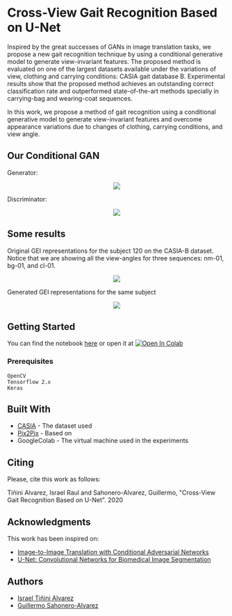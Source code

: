 # Cross-View Gait Recognition Based on U-Net

Inspired by the great successes of GANs in image translation tasks, we propose a new gait recognition technique by using a conditional generative model to generate view-invariant features. The proposed method is evaluated on one of the largest datasets available under the variations of view, clothing and carrying conditions: CASIA gait database B. Experimental results show that the proposed method achieves an outstanding correct classification rate and outperformed state-of-the-art methods specially in carrying-bag and wearing-coat sequences. 

In this work, we propose a method of gait recognition using a conditional generative model to generate view-invariant features and overcome appearance variations due to changes of clothing, carrying conditions, and view angle. 

## Our Conditional GAN
Generator:
<center><img src='https://gitlab.com/IsRaTiAl/gait/raw/master/Images/U-Gait2.svg'/></center>

Discriminator:
<center><img src='https://gitlab.com/IsRaTiAl/gait/raw/master/Images/Discriminator3.svg'/></center>


## Some results
Original GEI representations for the subject 120 on the CASIA-B dataset. Notice that we are showing all the view-angles for three sequences: nm-01, bg-01, and cl-01.
<figure>
<center>
<img src='https://gitlab.com/IsRaTiAl/gait/raw/master/Images/Subject120OriginalGEI.png'/></center>
</figure>

Generated GEI representations for the same subject
<figure>
<center>
<img src='https://gitlab.com/IsRaTiAl/gait/raw/master/Images/Subject120GeneratedGEI.png'/></center>
</figure>

## Getting Started

You can find the notebook [here](https://gitlab.com/IsRaTiAl/gait/blob/master/Gait_U-Net2.ipynb) or open it at 
[![Open In Colab](https://colab.research.google.com/assets/colab-badge.svg)](https://colab.research.google.com/drive/1GXSScKJ5uOJLZ-9aseO3vXLYen_DLJ9p#forceEdit=true&sandboxMode=true)

### Prerequisites

```
OpenCV
Tensorflow 2.x
Keras
```

## Built With

* [CASIA](http://www.cbsr.ia.ac.cn/english/Gait%20Databases.asp) - The dataset used
* [Pix2Pix](https://www.tensorflow.org/tutorials/generative/pix2pix) - Based on
* GoogleColab - The virtual machine used in the experiments 

## Citing

Please, cite this work as follows:

Tiñini Alvarez, Israel Raul and Sahonero-Alvarez, Guillermo, "Cross-View Gait Recognition Based on U-Net". 2020


## Acknowledgments

This work has been inspired on: 
* [Image-to-Image Translation with Conditional Adversarial Networks](https://arxiv.org/abs/1611.07004)
* [U-Net: Convolutional Networks for Biomedical Image Segmentation](https://arxiv.org/abs/1505.04597)

## Authors
* [Israel Tiñini Alvarez](mailto:ir.tinini@acad.ucb.edu.bo)
* [Guillermo Sahonero-Alvarez](https://www.imt.ucb.edu.bo/cidimec/people/sahonero/)